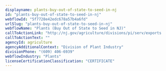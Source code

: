 ```yaml
---
displayname: plants-buy-out-of-state-to-seed-in-nj
id: "plants-buy-out-of-state-to-seed-in-nj"
webflowId: "5f7728e42edc678a57b4a6fd"
urlSlug: "plants-buy-out-of-state-to-seed-in-nj"
webflowName: "Plants (Buy Out of State to Seed in NJ)"
callToActionLink: "http://nj.gov/agriculture/divisions/pi/serv/exports.html"
callToActionText: ""
agencyId: agriculture
agencyAdditionalContext: "Division of Plant Industry"
divisionPhone: "(609) 406-6939"
webflowIndustry: "Plants"
licenseCertificationClassification: "CERTIFICATE"
---
```

